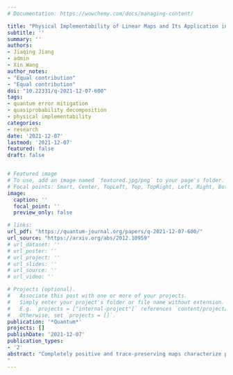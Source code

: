 ```yaml
---
# Documentation: https://wowchemy.com/docs/managing-content/

title: "Physical Implementability of Linear Maps and Its Application in Error Mitigation"
subtitle: ''
summary: ''
authors:
- Jiaqing Jiang
- admin
- Xin Wang
author_notes:
- "Equal contribution"
- "Equal contribution"
doi: "10.22331/q-2021-12-07-600"
tags: 
- quantum error mitigation
- quasiprobability decomposition
- physical implementability
categories: 
- research
date: '2021-12-07'
lastmod: '2021-12-07'
featured: false
draft: false


# Featured image
# To use, add an image named `featured.jpg/png` to your page's folder.
# Focal points: Smart, Center, TopLeft, Top, TopRight, Left, Right, BottomLeft, Bottom, BottomRight.
image:
  caption: ''
  focal_point: ''
  preview_only: false

# links:
url_pdf: "https://quantum-journal.org/papers/q-2021-12-07-600/"
url_source: "https://arxiv.org/abs/2012.10959"
# url_dataset: ''
# url_poster: ''
# url_project: ''
# url_slides: ''
# url_source: ''
# url_video: ''

# Projects (optional).
#   Associate this post with one or more of your projects.
#   Simply enter your project's folder or file name without extension.
#   E.g. `projects = ["internal-project"]` references `content/project/deep-learning/index.md`.
#   Otherwise, set `projects = []`.
publication: '*Quantum*'
projects: []
publishDate: '2021-12-07'
publication_types:
- '2'
abstract: "Completely positive and trace-preserving maps characterize physically implementable quantum operations. On the other hand, general linear maps, such as positive but not completely positive maps, which can not be physically implemented, are fundamental ingredients in quantum information, both in theoretical and practical perspectives. This raises the question of how well one can simulate or approximate the action of a general linear map by physically implementable operations. In this work, we introduce a systematic framework to resolve this task using the quasiprobability decomposition technique. We decompose a target linear map into a linear combination of physically implementable operations and introduce the physical implementability measure as the least amount of negative portion that the quasiprobability must pertain, which directly quantifies the cost of simulating a given map using physically implementable quantum operations. We show this measure is efficiently computable by semidefinite programs and prove several properties of this measure, such as faithfulness, additivity, and unitary invariance. We derive lower and upper bounds in terms of the Choi operator's trace norm and obtain analytic expressions for several linear maps of practical interests. Furthermore, we endow this measure with an operational meaning within the quantum error mitigation scenario: it establishes the lower bound of the sampling cost achievable via the quasiprobability decomposition technique. In particular, for parallel quantum noises, we show that global error mitigation has no advantage over local error mitigation.
"
---
```

